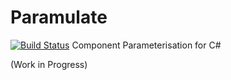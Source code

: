 # Paramulate
[![Build Status](https://travis-ci.org/SuuBro/Paramulate.png?branch=master)](https://travis-ci.org/SuuBro/Paramulate)
Component Parameterisation for C#

(Work in Progress)

